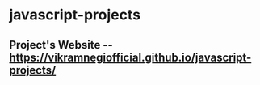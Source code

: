 # javascript-projects
## Project's Website -- https://vikramnegiofficial.github.io/javascript-projects/

